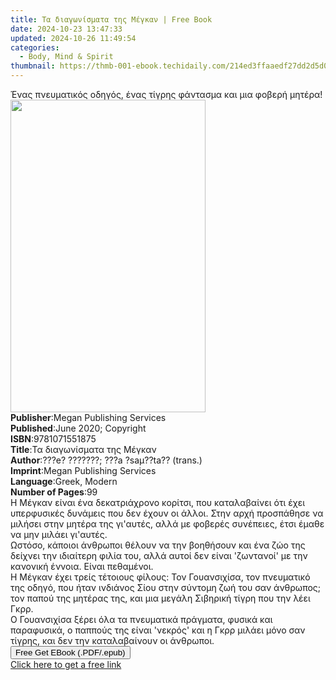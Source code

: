 ```yaml
---
title: Τα διαγωνίσματα της Μέγκαν | Free Book
date: 2024-10-23 13:47:33
updated: 2024-10-26 11:49:54
categories:
  - Body, Mind & Spirit
thumbnail: https://thmb-001-ebook.techidaily.com/214ed3ffaaedf27dd2d5d0925b0f47627dad611d11fcac2049a1a979d7a207b5.jpg
---
```

<main id="book-container">
  <div class="flex flex-col">
    <div class="book-brief flex-1 py-6 px-4 sm:p-6 md:py-10 md:px-8">
      <!-- brief-->
      <div class="book-brief-main">
        Ένας πνευματικός οδηγός, ένας τίγρης φάντασμα και μια φοβερή μητέρα!
      </div>
    </div>
    <div
      class="book-meta-info flex-1 grid gap-4 col-start-1 col-end-3 row-start-1 sm:mb-6 sm:grid-cols-4 lg:gap-6 lg:col-start-2 lg:row-end-6 lg:row-span-6 lg:mb-0"
    >
      <div
        class="book-meta-info-left place-content-center mt-4 p-4 text-sm leading-6 col-start-2 col-span-2 dark:text-slate-400"
      >
        <img
          class="w-full h-500 object-cover rounded-lg sm:h-255 sm:col-span-2 lg:col-span-full"
          src="https://img-001-ebook.techidaily.com/b4f7a182d0eda6bd3c2a40fd3854c07e919de1b390e3345d0ac8879495c0a3fb.jpg"
          alt=""
          width="312"
          height="500"
        />
      </div>
      <div
        class="book-meta-info-right mt-2 col-start-1 row-start-2 col-span-3 self-center"
      >
        <!-- meta data  -->
        <div class="flex flex-col px-4 md:px-8">
          <div class="flex-1">
            <strong>Publisher</strong>:<span class="px-2"
              >Megan Publishing Services</span
            >
          </div>
          <div class="flex-1">
            <strong>Published</strong>:<span class="px-2"
              >June 2020; Copyright</span
            >
          </div>
          <div class="flex-1">
            <strong>ISBN</strong>:<span class="px-2">9781071551875</span>
          </div>
          <div class="flex-1">
            <strong>Title</strong>:<span class="px-2"
              >Τα διαγωνίσματα της Μέγκαν</span
            >
          </div>
          <div class="flex-1">
            <strong>Author</strong>:<span class="px-2"
              >???e? ???????; ???a ?saµ??ta?? (trans.)</span
            >
          </div>
          <div class="flex-1">
            <strong>Imprint</strong>:<span class="px-2"
              >Megan Publishing Services</span
            >
          </div>
          <div class="flex-1">
            <strong>Language</strong>:<span class="px-2">Greek, Modern</span>
          </div>
          <div class="flex-1">
            <strong>Number of Pages</strong>:<span class="px-2">99</span>
          </div>
        </div>
      </div>
    </div>
    <div class="book-description flex-1 py-6 px-4 sm:p-6 md:py-10 md:px-8">
      <div class="book-description-main">
        <div accordion-content="" id="description">
          Η Μέγκαν είναι ένα δεκατριάχρονο κορίτσι, που καταλαβαίνει ότι έχει
          υπερφυσικές δυνάμεις που δεν έχουν οι άλλοι. Στην αρχή προσπάθησε να
          μιλήσει στην μητέρα της γι'αυτές, αλλά με φοβερές συνέπειες, έτσι
          έμαθε να μην μιλάει γι'αυτές.<br />Ωστόσο, κάποιοι άνθρωποι θέλουν να
          την βοηθήσουν και ένα ζώο της δείχνει την ιδιαίτερη φιλία του, αλλά
          αυτοί δεν είναι 'ζωντανοί' με την κανονική έννοια. Είναι πεθαμένοι.<br />Η
          Μέγκαν έχει τρείς τέτοιους φίλους: Τον Γουανσιχίσα, τον πνευματικό της
          οδηγό, που ήταν ινδιάνος Σίου στην σύντομη ζωή του σαν άνθρωπος; τον
          παπού της μητέρας της, και μια μεγάλη Σιβηρική τίγρη που την λέει
          Γκρρ.<br />Ο Γουανσιχίσα ξέρει όλα τα πνευματικά πράγματα, φυσικά και
          παραφυσικά, ο παππούς της είναι 'νεκρός' και η Γκρρ μιλάει μόνο σαν
          τίγρης, και δεν την καταλαβαίνουν οι άνθρωποι.<br />
        </div>
      </div>
    </div>
    <div class="book-excerpts flex-1 py-6 px-4 sm:p-6 md:py-10 md:px-8"></div>
    <div
      class="book-about-author flex-1 py-6 px-4 sm:p-6 md:py-10 md:px-8"
    ></div>
    <div class="book-free-get flex-1 py-6 px-4 sm:p-6 md:py-10 md:px-8">
      <button
        id="btn-free-get"
        class="bg-blue-500 hover:bg-blue-700 text-white font-bold py-2 px-4 rounded"
      >
        Free Get EBook (.PDF/.epub)
      </button>
      <div id="countdown-display" class="px-2 text-lg mt-2"></div>
      <a
        id="free-link"
        class="hidden bg-blue-500 hover:bg-blue-700 text-white font-bold py-2 px-4 rounded"
        href="https://www.ebooks.com/en-us/book/210063742/ebook/e/"
        target="_blank"
        >Click here to get a free link</a
      >
    </div>
    <script>
      let countdownTime = 0;
      let countdownInterval = null;
      document
        .getElementById('btn-free-get')
        .addEventListener('click', startCountdown);
      function startCountdown() {
        countdownTime = new Date().getTime() + 60000 * 3;
        countdownInterval = setInterval(updateCountdown, 1000);
        document.getElementById('btn-free-get').disabled = true;
        document
          .getElementById('btn-free-get')
          .classList.add('bg-gray-500', 'cursor-not-allowed');
      }
      function updateCountdown() {
        let currentTime = new Date().getTime();
        let timeLeft = countdownTime - currentTime;
        let secondsLeft = Math.floor(timeLeft / 1000);
        document.getElementById('countdown-display').innerHTML =
          `Remaining time: ${secondsLeft} seconds.`;
        if (secondsLeft <= 0) {
          clearInterval(countdownInterval);
          document.getElementById('btn-free-get').classList.add('hidden');
          document.getElementById('free-link').classList.remove('hidden');
          document.getElementById('countdown-display').innerHTML = '';
        }
      }
    </script>
  </div>
</main>

